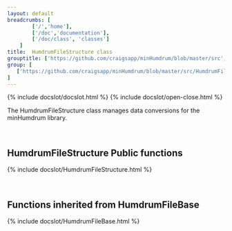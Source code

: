 ```yaml
---
layout: default
breadcrumbs: [
		['/','home'], 
		['/doc','documentation'], 
		['/doc/class', 'classes']
	]
title:  HumdrumFileStructure class
grouptitle: ['https://github.com/craigsapp/minHumdrum/blob/master/src', 'Source Code']
group: [
   ['https://github.com/craigsapp/minHumdrum/blob/master/src/HumdrumFileStructure.cpp', 'HumdrumFileStructure.cpp'],
]
---
```


{% include docslot/docslot.html %}
{% include docslot/open-close.html %}

The HumdrumFileStructure class manages data conversions for the minHumdrum library.

&nbsp;

HumdrumFileStructure Public functions
-------------------------------------

{% include docslot/HumdrumFileStructure.html %}

&nbsp;


Functions inherited from <span class="class-link">HumdrumFileBase</span>
---------------------------------------------------------------

{% include docslot/HumdrumFileBase.html %}




